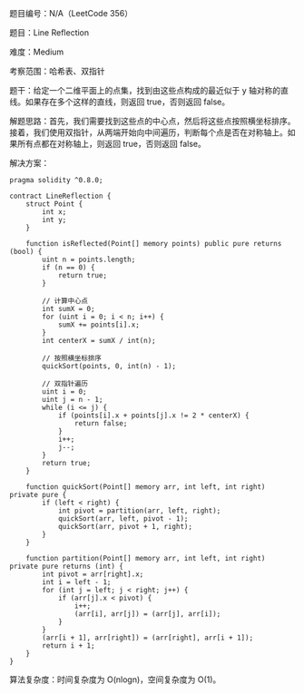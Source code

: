 题目编号：N/A（LeetCode 356）

题目：Line Reflection

难度：Medium

考察范围：哈希表、双指针

题干：给定一个二维平面上的点集，找到由这些点构成的最近似于 y 轴对称的直线。如果存在多个这样的直线，则返回 true，否则返回 false。

解题思路：首先，我们需要找到这些点的中心点，然后将这些点按照横坐标排序。接着，我们使用双指针，从两端开始向中间遍历，判断每个点是否在对称轴上。如果所有点都在对称轴上，则返回 true，否则返回 false。

解决方案：

```solidity
pragma solidity ^0.8.0;

contract LineReflection {
    struct Point {
        int x;
        int y;
    }
    
    function isReflected(Point[] memory points) public pure returns (bool) {
        uint n = points.length;
        if (n == 0) {
            return true;
        }
        
        // 计算中心点
        int sumX = 0;
        for (uint i = 0; i < n; i++) {
            sumX += points[i].x;
        }
        int centerX = sumX / int(n);
        
        // 按照横坐标排序
        quickSort(points, 0, int(n) - 1);
        
        // 双指针遍历
        uint i = 0;
        uint j = n - 1;
        while (i <= j) {
            if (points[i].x + points[j].x != 2 * centerX) {
                return false;
            }
            i++;
            j--;
        }
        return true;
    }
    
    function quickSort(Point[] memory arr, int left, int right) private pure {
        if (left < right) {
            int pivot = partition(arr, left, right);
            quickSort(arr, left, pivot - 1);
            quickSort(arr, pivot + 1, right);
        }
    }
    
    function partition(Point[] memory arr, int left, int right) private pure returns (int) {
        int pivot = arr[right].x;
        int i = left - 1;
        for (int j = left; j < right; j++) {
            if (arr[j].x < pivot) {
                i++;
                (arr[i], arr[j]) = (arr[j], arr[i]);
            }
        }
        (arr[i + 1], arr[right]) = (arr[right], arr[i + 1]);
        return i + 1;
    }
}
```

算法复杂度：时间复杂度为 O(nlogn)，空间复杂度为 O(1)。